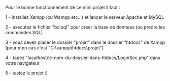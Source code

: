 Pour le bonne fonctionnement de ce mini projet il faut :

1 - installez Xampp (ou Wampp etc...) et lancer le serveur Apache et MySQL

2 - executez le fichier "bd.sql" pour creer la base de donnees (ou predre les commandes SQL)

3 - vous devez placer le dossier "projet" dans le dossier "htdocs" de Xampp (pour mon cas
   c'est "C:\xampp\htdocs\projet")

4 - tapez "localhost/le-nom-du-dossier-dans-htdocs/LoginSec.php" dans votre navigateur

5 - testez le projet :)
